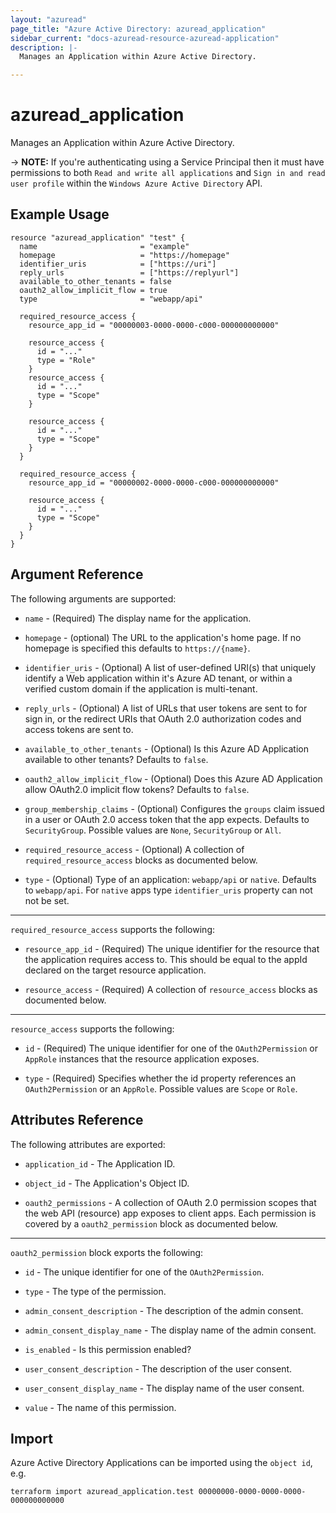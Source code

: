 ```yaml
---
layout: "azuread"
page_title: "Azure Active Directory: azuread_application"
sidebar_current: "docs-azuread-resource-azuread-application"
description: |-
  Manages an Application within Azure Active Directory.

---
```


# azuread_application

Manages an Application within Azure Active Directory.

-> **NOTE:** If you're authenticating using a Service Principal then it must have permissions to both `Read and write all applications` and `Sign in and read user profile` within the `Windows Azure Active Directory` API.

## Example Usage

```hcl
resource "azuread_application" "test" {
  name                       = "example"
  homepage                   = "https://homepage"
  identifier_uris            = ["https://uri"]
  reply_urls                 = ["https://replyurl"]
  available_to_other_tenants = false
  oauth2_allow_implicit_flow = true
  type                       = "webapp/api"

  required_resource_access {
    resource_app_id = "00000003-0000-0000-c000-000000000000"
  
    resource_access {
      id = "..."
      type = "Role"
    }
    resource_access {
      id = "..."
      type = "Scope"
    }
    
    resource_access {
      id = "..."
      type = "Scope"
    }
  }
    
  required_resource_access {
    resource_app_id = "00000002-0000-0000-c000-000000000000"
    
    resource_access {
      id = "..."
      type = "Scope"
    }
  }
}
```

## Argument Reference

The following arguments are supported:

* `name` - (Required) The display name for the application.

* `homepage` - (optional) The URL to the application's home page. If no homepage is specified this defaults to `https://{name}`.

* `identifier_uris` - (Optional) A list of user-defined URI(s) that uniquely identify a Web application within it's Azure AD tenant, or within a verified custom domain if the application is multi-tenant.

* `reply_urls` - (Optional) A list of URLs that user tokens are sent to for sign in, or the redirect URIs that OAuth 2.0 authorization codes and access tokens are sent to.

* `available_to_other_tenants` - (Optional) Is this Azure AD Application available to other tenants? Defaults to `false`.

* `oauth2_allow_implicit_flow` - (Optional) Does this Azure AD Application allow OAuth2.0 implicit flow tokens? Defaults to `false`.

* `group_membership_claims` - (Optional) Configures the `groups` claim issued in a user or OAuth 2.0 access token that the app expects. Defaults to `SecurityGroup`. Possible values are `None`, `SecurityGroup` or `All`.

* `required_resource_access` - (Optional) A collection of `required_resource_access` blocks as documented below.

* `type` - (Optional) Type of an application: `webapp/api` or `native`. Defaults to `webapp/api`. For `native` apps type `identifier_uris` property can not not be set.  

---

`required_resource_access` supports the following:

* `resource_app_id` - (Required) The unique identifier for the resource that the application requires access to. This should be equal to the appId declared on the target resource application.

* `resource_access` - (Required) A collection of `resource_access` blocks as documented below.

---

`resource_access` supports the following:

* `id` - (Required) The unique identifier for one of the `OAuth2Permission` or `AppRole` instances that the resource application exposes. 

* `type` - (Required) Specifies whether the id property references an `OAuth2Permission` or an `AppRole`. Possible values are `Scope` or `Role`.

## Attributes Reference

The following attributes are exported:

* `application_id` - The Application ID.

* `object_id` - The Application's Object ID.

* `oauth2_permissions` - A collection of OAuth 2.0 permission scopes that the web API (resource) app exposes to client apps. Each permission is covered by a `oauth2_permission` block as documented below.

---

`oauth2_permission` block exports the following:

* `id` - The unique identifier for one of the `OAuth2Permission`.

* `type` - The type of the permission.

* `admin_consent_description` - The description of the admin consent.

* `admin_consent_display_name` - The display name of the admin consent.

* `is_enabled` - Is this permission enabled?

* `user_consent_description` - The description of the user consent.

* `user_consent_display_name` - The display name of the user consent.

* `value` - The name of this permission.

## Import

Azure Active Directory Applications can be imported using the `object id`, e.g.

```shell
terraform import azuread_application.test 00000000-0000-0000-0000-000000000000
```
